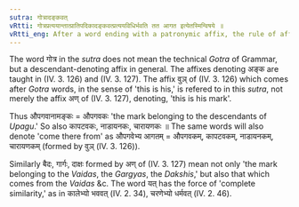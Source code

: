 ```yaml
---
sutra: गोत्रादङ्कवत्
vRtti: गोत्रप्रत्ययान्तात्प्रातिपदिकादङ्कवत्प्रत्ययविधिर्भवति तत आगत इत्येतस्मिन्विषये ॥
vRtti_eng: After a word ending with a patronymic affix, the rule of affix in the sense of 'thence come,' is like that relating to the affix denoting 'its mark.'
---
```

The word गोत्र in the _sutra_ does not mean the technical _Gotra_ of Grammar, but a descendant-denoting affix in general. The affixes denoting अङ्क are taught in (IV. 3. 126) and (IV. 3. 127). The affix वुञ् of (IV. 3. 126) which comes after _Gotra_ words, in the sense of 'this is his,' is refered to in this _sutra_, not merely the affix अण् of (IV. 3. 127), denoting, 'this is his mark'.

Thus औपगवानामङ्कः = औपगवकः 'the mark belonging to the descendants of _Upagu_.' So also कापटवकः, नाडायनकः, चारायणकः ॥ The same words will also denote 'come there from' as औपगवेभ्य आगतम् = औपगवकम्, कापटवकम्, नाडायनकम्, चारायणकम् (formed by वुञ् (IV. 3. 126)).
 
Similarly बैदः, गार्गः, दाक्षः formed by अण् of (IV. 3. 127) mean not only 'the mark belonging to the _Vaidas_, the _Gargyas_, the _Dakshis_,' but also that which comes from the _Vaidas_ &c. The word यत् has the force of 'complete similarity,' as in कालेभ्यो भववत् (IV. 2. 34), चरणेभ्यो धर्मवत् (IV. 2. 46).
